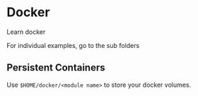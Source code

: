 # Docker

Learn docker

For individual examples, go to the sub folders

## Persistent Containers

Use `$HOME/docker/<module name>` to store your docker volumes.
